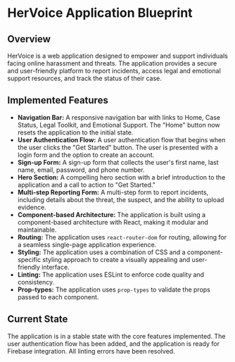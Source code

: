 # HerVoice Application Blueprint

## Overview

HerVoice is a web application designed to empower and support individuals facing online harassment and threats. The application provides a secure and user-friendly platform to report incidents, access legal and emotional support resources, and track the status of their case.

## Implemented Features

*   **Navigation Bar:** A responsive navigation bar with links to Home, Case Status, Legal Toolkit, and Emotional Support. The "Home" button now resets the application to the initial state.
*   **User Authentication Flow:** A user authentication flow that begins when the user clicks the "Get Started" button. The user is presented with a login form and the option to create an account.
*   **Sign-up Form:** A sign-up form that collects the user's first name, last name, email, password, and phone number.
*   **Hero Section:** A compelling hero section with a brief introduction to the application and a call to action to "Get Started."
*   **Multi-step Reporting Form:** A multi-step form to report incidents, including details about the threat, the suspect, and the ability to upload evidence.
*   **Component-based Architecture:** The application is built using a component-based architecture with React, making it modular and maintainable.
*   **Routing:** The application uses `react-router-dom` for routing, allowing for a seamless single-page application experience.
*   **Styling:** The application uses a combination of CSS and a component-specific styling approach to create a visually appealing and user-friendly interface.
*   **Linting:** The application uses ESLint to enforce code quality and consistency.
*   **Prop-types:** The application uses `prop-types` to validate the props passed to each component.

## Current State

The application is in a stable state with the core features implemented. The user authentication flow has been added, and the application is ready for Firebase integration. All linting errors have been resolved.
